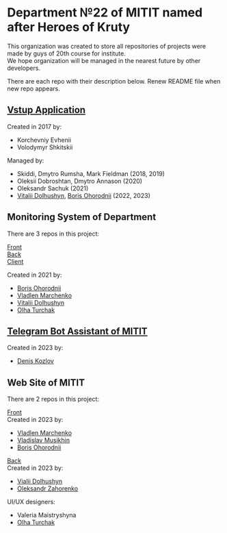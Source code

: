 # Department №22 of MITIT named after Heroes of Kruty 

This organization was created to store all repositories of projects were made by guys of 20th course for institute. <br>
We hope organization will be managed in the nearest future by other developers. <br>

There are each repo with their description below. Renew README file when new repo appears.

## [Vstup Application](https://github.com/MITIT-DEP22/vstup_application)

Created in 2017 by:
- Korchevniy Evhenii
- Volodymyr Shkitskii
  
Managed by:
- Skiddi, Dmytro Rumsha, Mark Fieldman (2018, 2019)
- Oleksii Dobroshtan, Dmytro Annason (2020)
- Oleksandr Sachuk (2021)
- [Vitalii Dolhushyn](https://github.com/Brazilianian), [Boris Ohorodnii](https://github.com/DadyaBorya) (2022, 2023)

## Monitoring System of Department
  There are 3 repos in this project: <br>
  
  [Front](https://github.com/MITIT-DEP22/MonitoringFront) <br>
  [Back](https://github.com/MITIT-DEP22/MonitoringBack) <br>
  [Client](https://github.com/MITIT-DEP22/MonitoringClient) <br>

  Created in 2021 by:
  - [Boris Ohorodnii](https://github.com/DadyaBorya)
  - [Vladlen Marchenko](https://github.com/VladLennin)
  - [Vitalii Dolhushyn](https://github.com/Brazilianian)
  - [Olha Turchak](https://github.com/olgaturchak)

## [Telegram Bot Assistant of MITIT](https://github.com/MITIT-DEP22/MititTgBot)
  Created in 2023 by:
  - [Denis Kozlov](https://github.com/den-k-203)

## Web Site of MITIT
  There are 2 repos in this project: <br>
  
  [Front](https://github.com/MITIT-DEP22/mitit-front) <br>
  Created in 2023 by: 
  - [Vladlen Marchenko](https://github.com/VladLennin)
  - [Vladislav Musikhin](https://github.com/UncleTm-07)
  - [Boris Ohorodnii](https://github.com/DadyaBorya)

  [Back](https://github.com/MITIT-DEP22/MititBack) <br>
  Created in 2023 by:
  - [Vialii Dolhushyn](https://github.com/UncleTm-07)
  - [Oleksandr Zahorenko](https://github.com/OleksandrIX)

  UI/UX designers:
  - Valeria Maistryshyna
  - [Olha Turchak](https://github.com/olgaturchak)
  
